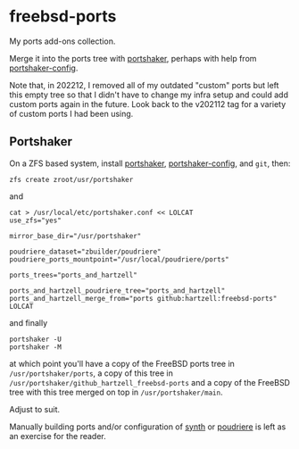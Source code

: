 # freebsd-ports

My ports add-ons collection.

Merge it into the ports tree with [portshaker], perhaps with help from
[portshaker-config].

Note that, in 202212, I removed all of my outdated "custom" ports but
left this empty tree so that I didn't have to change my infra setup
and could add custom ports again in the future.  Look back to the
v202112 tag for a variety of custom ports I had been using.

## Portshaker

On a ZFS based system, install [portshaker], [portshaker-config], and
`git`, then:

``` shell
zfs create zroot/usr/portshaker
```

and

``` shell
cat > /usr/local/etc/portshaker.conf << LOLCAT
use_zfs="yes"

mirror_base_dir="/usr/portshaker"

poudriere_dataset="zbuilder/poudriere"
poudriere_ports_mountpoint="/usr/local/poudriere/ports"

ports_trees="ports_and_hartzell"

ports_and_hartzell_poudriere_tree="ports_and_hartzell"
ports_and_hartzell_merge_from="ports github:hartzell:freebsd-ports"
LOLCAT
```

and finally

``` shell
portshaker -U
portshaker -M
```

at which point you'll have a copy of the FreeBSD ports tree in
`/usr/portshaker/ports`, a copy of this tree in
`/usr/portshaker/github_hartzell_freebsd-ports` and a copy of the
FreeBSD tree with this tree merged on top in `/usr/portshaker/main`.

Adjust to suit.

Manually building ports and/or configuration of [synth] or [poudriere]
is left as an exercise for the reader.

[portshaker]: https://www.freshports.org/ports-mgmt/portshaker/
[portshaker-config]: https://www.freshports.org/ports-mgmt/portshaker-config/
[poudriere]: https://github.com/freebsd/poudriere
[synth]: https://github.com/jrmarino/synth
